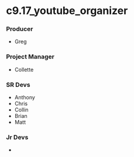 # c9.17_youtube_organizer

### Producer
- Greg

### Project Manager
- Collette

### SR Devs
- Anthony
- Chris
- Collin
- Brian
- Matt

### Jr Devs
- 
